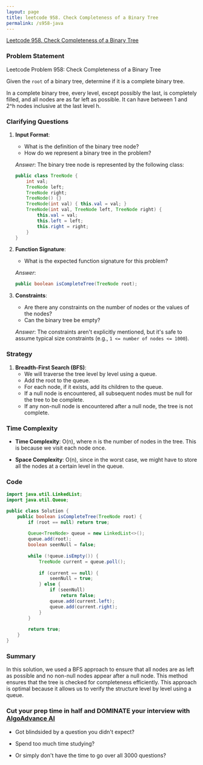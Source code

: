 ```yaml
---
layout: page
title: leetcode 958. Check Completeness of a Binary Tree
permalink: /s958-java
---
```

[Leetcode 958. Check Completeness of a Binary Tree](https://algoadvance.github.io/algoadvance/l958)
### Problem Statement

Leetcode Problem 958: Check Completeness of a Binary Tree

Given the `root` of a binary tree, determine if it is a complete binary tree.

In a complete binary tree, every level, except possibly the last, is completely filled, and all nodes are as far left as possible. It can have between 1 and 2^h nodes inclusive at the last level h.

### Clarifying Questions

1. **Input Format**:
   - What is the definition of the binary tree node?
   - How do we represent a binary tree in the problem?

   *Answer*: The binary tree node is represented by the following class:
   ```java
   public class TreeNode {
       int val;
       TreeNode left;
       TreeNode right;
       TreeNode() {}
       TreeNode(int val) { this.val = val; }
       TreeNode(int val, TreeNode left, TreeNode right) {
           this.val = val;
           this.left = left;
           this.right = right;
       }
   }
   ```
   
2. **Function Signature**:
   - What is the expected function signature for this problem?

   *Answer*: 
   ```java
   public boolean isCompleteTree(TreeNode root);
   ```

3. **Constraints**:
   - Are there any constraints on the number of nodes or the values of the nodes?
   - Can the binary tree be empty?

   *Answer*: The constraints aren't explicitly mentioned, but it's safe to assume typical size constraints (e.g., `1 <= number of nodes <= 1000`).

### Strategy

1. **Breadth-First Search (BFS)**:
   - We will traverse the tree level by level using a queue.
   - Add the root to the queue.
   - For each node, if it exists, add its children to the queue.
   - If a null node is encountered, all subsequent nodes must be null for the tree to be complete.
   - If any non-null node is encountered after a null node, the tree is not complete.

### Time Complexity

- **Time Complexity**: O(n), where n is the number of nodes in the tree. This is because we visit each node once.

- **Space Complexity**: O(n), since in the worst case, we might have to store all the nodes at a certain level in the queue.

### Code

```java
import java.util.LinkedList;
import java.util.Queue;

public class Solution {
    public boolean isCompleteTree(TreeNode root) {
        if (root == null) return true;
        
        Queue<TreeNode> queue = new LinkedList<>();
        queue.add(root);
        boolean seenNull = false;
        
        while (!queue.isEmpty()) {
            TreeNode current = queue.poll();
            
            if (current == null) {
                seenNull = true;
            } else {
                if (seenNull) 
                    return false;
                queue.add(current.left);
                queue.add(current.right);
            }
        }
        
        return true;
    }
}
```

### Summary

In this solution, we used a BFS approach to ensure that all nodes are as left as possible and no non-null nodes appear after a null node. This method ensures that the tree is checked for completeness efficiently. This approach is optimal because it allows us to verify the structure level by level using a queue.


### Cut your prep time in half and DOMINATE your interview with [AlgoAdvance AI](https://algoAdvance.com)

- Got blindsided by a question you didn't expect?

- Spend too much time studying?

- Or simply don't have the time to go over all 3000 questions?

